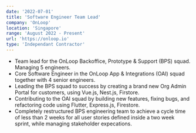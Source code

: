 ```yaml
---
date: '2022-07-01'
title: 'Software Engineer Team Lead'
company: 'OnLoop'
location: 'Singapore'
range: 'August 2022 - Present'
url: 'https://onloop.io'
type: 'Independant Contractor'
---
```


- Team lead for the OnLoop Backoffice, Prototype & Support (BPS) squad. Managing 5 engineers.
- Core Software Engineer in the OnLoop App & Integrations (OAI) squad together with 4 senior engineers.
- Leading the BPS squad to success by creating a brand new Org Admin Portal for customers, using Vue.js, Nest.js, Firstore.
- Contributing to the OAI squad by building new features, fixing bugs, and refactoring code using Flutter, Express.js, Firestore.
- Completely restructured BPS engineering team to achieve a cycle time of less than 2 weeks for all user stories defined inside a two week sprint, while managing stakeholder expecations.
